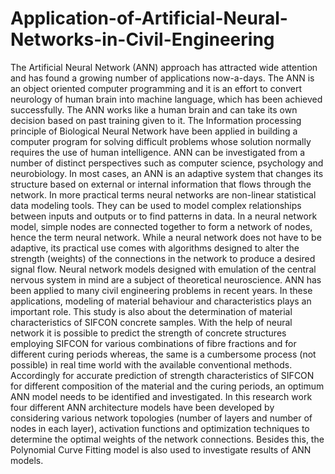 # Application-of-Artificial-Neural-Networks-in-Civil-Engineering
The Artificial Neural Network (ANN) approach has attracted wide attention and has found a growing number of applications now-a-days. The ANN is an object oriented computer programming and it is an effort to convert neurology of human brain into machine language, which has been achieved successfully. The ANN works like a human brain and can take its own decision based on past training given to it. The Information processing principle of Biological Neural Network have been applied in building a computer program for solving difficult problems whose solution normally requires the use of human intelligence. ANN can be investigated from a number of distinct perspectives such as computer science, psychology and neurobiology. In most cases, an ANN is an adaptive system that changes its structure based on external or internal information that flows through the network. In more practical terms neural networks are non-linear statistical data modeling tools. They can be used to model complex relationships between inputs and outputs or to find patterns in data. In a neural network model, simple nodes are connected together to form a network of nodes, hence the term neural network. While a neural network does not have to be adaptive, its practical use comes with algorithms designed to alter the strength (weights) of the connections in the network to produce a desired signal flow. Neural network models designed with emulation of the central nervous system in mind are a subject of theoretical neuroscience. ANN has been applied to many civil engineering problems in recent years. In these applications, modeling of material behaviour and characteristics plays an important role. This study is also about the determination of material characteristics of SIFCON concrete samples. 
With the help of neural network it is possible to predict the strength of concrete structures employing SIFCON for various combinations of fibre fractions and for different curing periods whereas, the same is a cumbersome process (not possible) in real time world with the available conventional methods. Accordingly for accurate prediction of strength characteristics of SIFCON for different composition of the material and the curing periods, an optimum ANN model needs to be identified and investigated.  In this research work four different ANN architecture models have been developed by considering various network topologies (number of layers and number of nodes in each layer), activation functions and optimization techniques to determine the optimal weights of the network connections. Besides this, the Polynomial Curve Fitting model is also used to investigate results of ANN models. 
